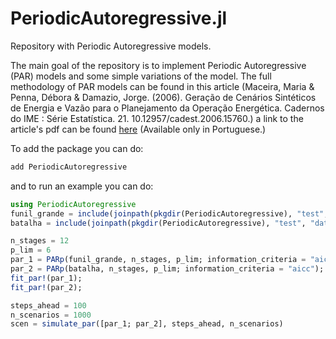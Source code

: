 # PeriodicAutoregressive.jl
Repository with Periodic Autoregressive models.

The main goal of the repository is to implement Periodic Autoregressive (PAR) models and some simple variations of the model.
The full methodology of PAR models can be found in this article (Maceira, Maria & Penna, Débora & Damazio, Jorge. (2006). Geração de Cenários Sintéticos de Energia e Vazão para o Planejamento da Operação Energética. Cadernos do IME : Série Estatística. 21. 10.12957/cadest.2006.15760.) a link to the article's pdf can be found [here](https://www.e-publicacoes.uerj.br/index.php/cadest/article/download/15760/11931) (Available only in Portuguese.)

To add the package you can do:

```julia
add PeriodicAutoregressive
```

and to run an example you can do:

```julia
using PeriodicAutoregressive
funil_grande = include(joinpath(pkgdir(PeriodicAutoregressive), "test", "data", "funil_grande.jl"))
batalha = include(joinpath(pkgdir(PeriodicAutoregressive), "test", "data", "batalha.jl"))

n_stages = 12
p_lim = 6
par_1 = PARp(funil_grande, n_stages, p_lim; information_criteria = "aic");
par_2 = PARp(batalha, n_stages, p_lim; information_criteria = "aicc");
fit_par!(par_1);
fit_par!(par_2);

steps_ahead = 100
n_scenarios = 1000
scen = simulate_par([par_1; par_2], steps_ahead, n_scenarios)
```
